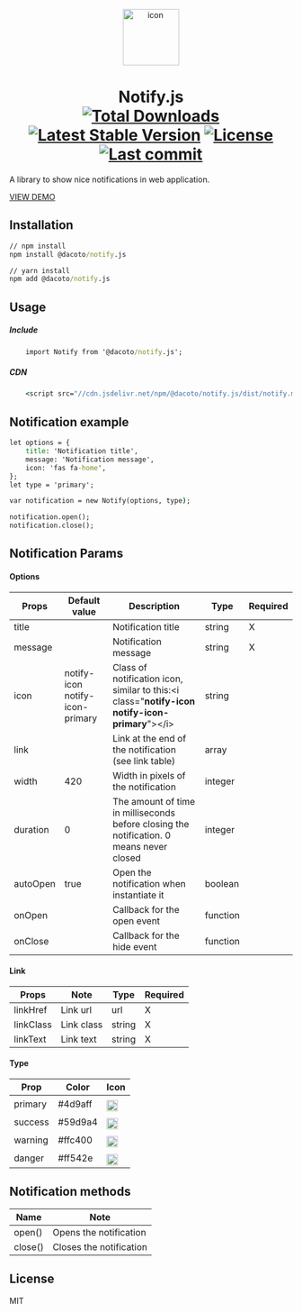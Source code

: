 <p align="center">
    <img src="https://cdn.jsdelivr.net/npm/@dacoto/notify.js/notify.png" alt="icon" height="100">
</p>
<h1 align="center">
    Notify.js
    <br>
    <a href="https://www.npmjs.com/package/@dacoto/notify.js"><img src="https://img.shields.io/npm/dt/@dacoto/notify.js.svg" alt="Total Downloads"></a>
    <a href="https://www.npmjs.com/package/@dacoto/notify.js"><img src="https://img.shields.io/npm/v/@dacoto/notify.js.svg" alt="Latest Stable Version"></a>
    <a href="https://www.npmjs.com/package/@dacoto/notify.js"><img src="https://img.shields.io/npm/l/@dacoto/notify.js.svg" alt="License"></a>
    <a href="https://github.com/dacoto/notify.js"><img src="https://img.shields.io/github/last-commit/dacoto/notify.js.svg" alt="Last commit"></a>
</h1>

A library to show nice notifications in web application.

[VIEW DEMO](https://notifyjs.dev.dacoto.com/)

## Installation

``` cmd
// npm install
npm install @dacoto/notify.js

// yarn install
npm add @dacoto/notify.js
```

## Usage

##### Include

``` cmd
    import Notify from '@dacoto/notify.js';
```
##### CDN

``` cmd
    <script src="//cdn.jsdelivr.net/npm/@dacoto/notify.js/dist/notify.min.js"></script>
```
## Notification example

``` cmd
let options = {
    title: 'Notification title',
    message: 'Notification message',
    icon: 'fas fa-home',
};
let type = 'primary';

var notification = new Notify(options, type);

notification.open();
notification.close();
```

## Notification Params

#### Options

|Props|Default value|Description|Type|Required|
|--- |--- |--- |--- |--- |
|title| |Notification title|string|X|
|message| |Notification message|string|X|
|icon|notify-icon notify-icon-primary|Class of notification icon, similar to this:&lt;i class="<strong>notify-icon notify-icon-primary</strong>"&gt;&lt;/i&gt;|string| |
|link| |Link at the end of the notification (see link table)|array| |
|width|420|Width in pixels of the notification|integer| |
|duration|0|The amount of time in milliseconds before closing the notification. 0 means never closed|integer| |
|autoOpen|true|Open the notification when instantiate it|boolean| |
|onOpen| |Callback for the open event|function| |
|onClose| |Callback for the hide event|function| |

#### Link

|Props|Note|Type|Required|
|--- |--- |--- |--- |
|linkHref|Link url|url|X|
|linkClass|Link class|string|X|
|linkText|Link text|string|X|

#### Type

|Prop|Color|Icon|
|--- |--- |--- |
|primary|#4d9aff|<img src="https://cdn.jsdelivr.net/npm/@dacoto/notify.js@0.1.0/src/img/primary.png" alt="primary" width="20px" style="padding-top: 6px">|
|success|#59d9a4|<img src="https://cdn.jsdelivr.net/npm/@dacoto/notify.js@0.1.0/src/img/success.png" alt="primary" width="20px" style="padding-top: 6px">|
|warning|#ffc400|<img src="https://cdn.jsdelivr.net/npm/@dacoto/notify.js@0.1.0/src/img/warning.png" alt="primary" width="20px" style="padding-top: 6px">|
|danger|#ff542e|<img src="https://cdn.jsdelivr.net/npm/@dacoto/notify.js@0.1.0/src/img/danger.png" alt="primary" width="20px" style="padding-top: 6px">|

## Notification methods

|Name|Note|
|--- |--- |
|open()|Opens the notification|
|close()|Closes the notification|

## License

MIT

